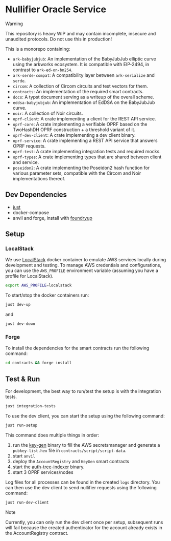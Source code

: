 # Nullifier Oracle Service

> [!WARNING]
> This repository is heavy WIP and may contain incomplete, insecure and unaudited protocols. Do not use this in production!

This is a monorepo containing:

* `ark-babyjubjub`: An implementation of the BabyJubJub elliptic curve using the arkworks ecosystem. It is compatible with EIP-2494, in contrast to `ark-ed-on-bn254`.
* `ark-serde-compat`: A compatibility layer between `ark-serialize` and `serde`.
* `circom`: A collection of Circom circuits and test vectors for them.
* `contracts`: An implementation of the required smart contracts.
* `docs`: A typst document serving as a writeup of the overall scheme.
* `eddsa-babyjubjub`: An implementation of EdDSA on the BabyJubJub curve.
* `noir`: A collection of Noir circuits.
* `oprf-client`: A crate implementing a client for the REST API service.
* `oprf-core`: A crate implementing a verifiable OPRF based on the TwoHashDH OPRF construction + a threshold variant of it.
* `oprf-dev-client`: A crate implementing a dev client binary.
* `oprf-service`: A crate implementing a REST API service that answers OPRF requests.
* `oprf-test`: A crate implementing integration tests and required mocks.
* `oprf-types`: A crate implementing types that are shared between client and service.
* `poseidon2`: A crate implementing the Poseidon2 hash function for various parameter sets, compatible with the Circom and Noir implementations thereof.

## Dev Dependencies

* [just](https://github.com/casey/just?tab=readme-ov-file#installation)
* docker-compose
* anvil and forge,  install with [foundryup](https://getfoundry.sh/introduction/installation/)

## Setup

### LocalStack

We use [LocalStack](https://localstack.cloud/) docker container to emulate AWS services locally during development and testing.
To manage AWS credentials and configurations, you can use the `AWS_PROFILE` environment variable (assuming you have a profile for LocalStack).

```bash
export AWS_PROFILE=localstack
```

To start/stop the docker containers run:

```bash
just dev-up
```
and

```bash
just dev-down
```

### Forge

To install the dependencies for the smart contracts run the following command:

```bash
cd contracts && forge install
```

## Test & Run

For development, the best way to run/test the setup is with the integration tests.

```bash
just integration-tests
```

To use the dev client, you can start the setup using the following command:

```bash
just run-setup
```

This command does multiple things in order:

1. run the [key-gen](./oprf-service/src/bin/key-gen.rs) binary to fill the AWS secretsmanager and generate a `pubkey-list.hex` file in `contracts/script/script-data`.
2. start `anvil`
3. deploy the `AccountRegistry` and `KeyGen` smart contracts
4. start the [auth-tree-indexer](./oprf-test/src/bin/auth-tree-indexer.rs) binary.
5. start 3 OPRF services/nodes

Log files for all processes can be found in the created `logs` directory.
You can then use the dev client to send nullifier requests using the following command:

```bash
just run-dev-client
```

> [!NOTE]
> Currently, you can only run the dev client once per setup, subsequent runs will fail because the created authenticator for the account already exists in the AccountRegistry contract.
